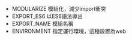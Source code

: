 <!-- https://developer.mozilla.org/zh-CN/docs/WebAssembly/C_to_wasm -->
<!-- https://juejin.cn/post/7041485336350261278 -->

- MODULARIZE 模組化，減少import衝突
- EXPORT_ES6 以ES6語法導出
- EXPORT_NAME 模組名稱
- ENVIRONMENT 指定運行環境，這種設置為web